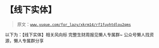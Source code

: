 # 【线下实体】

> 原文：[`www.yuque.com/for_lazy/xkrm14/rf1fuyhtdlou2qms`](https://www.yuque.com/for_lazy/xkrm14/rf1fuyhtdlou2qms)

<ne-p id="ub345b890" data-lake-id="ub345b890"><ne-text id="ua5edf0f1">以下为：【线下实体】相关风向标</ne-text></ne-p> <ne-p id="u916d0dd3" data-lake-id="u916d0dd3"><ne-text id="ub421d81a">完整生财周报见懒人专属群~</ne-text></ne-p> <ne-p id="ud976d4e1" data-lake-id="ud976d4e1"><ne-text id="uc4ed8f07">公众号懒人找资源，懒人专属群分享</ne-text></ne-p>